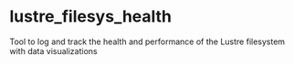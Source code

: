 # lustre_filesys_health
Tool to log and track the health and performance of the Lustre filesystem with data visualizations
